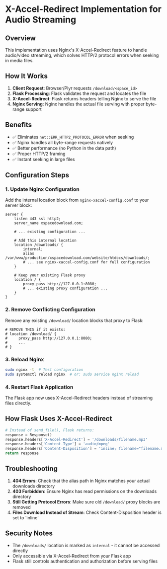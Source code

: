 # X-Accel-Redirect Implementation for Audio Streaming

## Overview

This implementation uses Nginx's X-Accel-Redirect feature to handle audio/video streaming, which solves HTTP/2 protocol errors when seeking in media files.

## How It Works

1. **Client Request**: Browser/Plyr requests `/download/<space_id>`
2. **Flask Processing**: Flask validates the request and locates the file
3. **X-Accel-Redirect**: Flask returns headers telling Nginx to serve the file
4. **Nginx Serving**: Nginx handles the actual file serving with proper byte-range support

## Benefits

- ✅ Eliminates `net::ERR_HTTP2_PROTOCOL_ERROR` when seeking
- ✅ Nginx handles all byte-range requests natively
- ✅ Better performance (no Python in the data path)
- ✅ Proper HTTP/2 framing
- ✅ Instant seeking in large files

## Configuration Steps

### 1. Update Nginx Configuration

Add the internal location block from `nginx-xaccel-config.conf` to your server block:

```nginx
server {
    listen 443 ssl http2;
    server_name xspacedownload.com;
    
    # ... existing configuration ...
    
    # Add this internal location
    location /downloads/ {
        internal;
        alias /var/www/production/xspacedownload.com/website/htdocs/downloads/;
        # ... see nginx-xaccel-config.conf for full configuration
    }
    
    # Keep your existing Flask proxy
    location / {
        proxy_pass http://127.0.0.1:8080;
        # ... existing proxy configuration ...
    }
}
```

### 2. Remove Conflicting Configuration

Remove any existing `/download/` location blocks that proxy to Flask:

```nginx
# REMOVE THIS if it exists:
# location /download/ {
#     proxy_pass http://127.0.0.1:8080;
#     ...
# }
```

### 3. Reload Nginx

```bash
sudo nginx -t  # Test configuration
sudo systemctl reload nginx  # or: sudo service nginx reload
```

### 4. Restart Flask Application

The Flask app now uses X-Accel-Redirect headers instead of streaming files directly.

## How Flask Uses X-Accel-Redirect

```python
# Instead of send_file(), Flask returns:
response = Response()
response.headers['X-Accel-Redirect'] = '/downloads/filename.mp3'
response.headers['Content-Type'] = 'audio/mpeg'
response.headers['Content-Disposition'] = 'inline; filename="filename.mp3"'
return response
```

## Troubleshooting

1. **404 Errors**: Check that the alias path in Nginx matches your actual downloads directory
2. **403 Forbidden**: Ensure Nginx has read permissions on the downloads directory
3. **Still Getting Protocol Errors**: Make sure old `/download/` proxy blocks are removed
4. **Files Download Instead of Stream**: Check Content-Disposition header is set to 'inline'

## Security Notes

- The `/downloads/` location is marked as `internal` - it cannot be accessed directly
- Only accessible via X-Accel-Redirect from your Flask app
- Flask still controls authentication and authorization before serving files